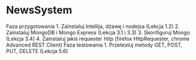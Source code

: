 # NewsSystem
Faza przygotowania
	1. Zainstaluj Intellija, dżawę i nodejsa (Lekcja 1.2)
	2. Zainstaluj MongoDB i Mongo Express (Lekcja 3.1 i 3.3)
	3. Skonfiguruj Mongo (Lekcja 3.4)
	4. Zainstaluj jakiś requester http (firefox HttpRequester, chrome Advanced REST Client)
Faza testowania
	1. Przetestuj metody GET, POST, PUT, DELETE (Lekcja 5.6)
